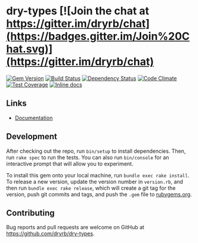 [gem]: https://rubygems.org/gems/dry-types
[travis]: https://travis-ci.org/dryrb/dry-types
[gemnasium]: https://gemnasium.com/dryrb/dry-types
[codeclimate]: https://codeclimate.com/github/dryrb/dry-types
[coveralls]: https://coveralls.io/r/dryrb/dry-types
[inchpages]: http://inch-ci.org/github/dryrb/dry-types

# dry-types [![Join the chat at https://gitter.im/dryrb/chat](https://badges.gitter.im/Join%20Chat.svg)](https://gitter.im/dryrb/chat)

[![Gem Version](https://badge.fury.io/rb/dry-types.svg)][gem]
[![Build Status](https://travis-ci.org/dryrb/dry-types.svg?branch=master)][travis]
[![Dependency Status](https://gemnasium.com/dryrb/dry-types.svg)][gemnasium]
[![Code Climate](https://codeclimate.com/github/dryrb/dry-types/badges/gpa.svg)][codeclimate]
[![Test Coverage](https://codeclimate.com/github/dryrb/dry-types/badges/coverage.svg)][codeclimate]
[![Inline docs](http://inch-ci.org/github/dryrb/dry-types.svg?branch=master)][inchpages]

## Links

* [Documentation](http://dry-rb.org/gems/dry-types)

## Development

After checking out the repo, run `bin/setup` to install dependencies. Then, run `rake spec` to run the tests. You can also run `bin/console` for an interactive prompt that will allow you to experiment.

To install this gem onto your local machine, run `bundle exec rake install`. To release a new version, update the version number in `version.rb`, and then run `bundle exec rake release`, which will create a git tag for the version, push git commits and tags, and push the `.gem` file to [rubygems.org](https://rubygems.org).

## Contributing

Bug reports and pull requests are welcome on GitHub at https://github.com/dryrb/dry-types.
